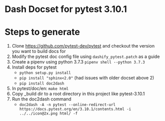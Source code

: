 Dash Docset for pytest 3.10.1
=============================

# Steps to generate
1. Clone https://github.com/pytest-dev/pytest and checkout the version you want to build docs for
1. Modify the pytest doc config file using `dashify_pytest.patch` as a guide
1. Create a pipenv using python 3.7.3 `pipenv shell --python 3.7.3`
1. Install deps for pytest
	* `python setup.py install`
	* `pip install "sphinx<2.0"` (had issues with older docset above 2)
	* `pip install doc2dash`
1. In pytest/doc/en: `make html`
1. Copy \_build dir to a root directory in this project like pytest-3.10.1
1. Run the doc2dash command
	* `doc2dash -A -n pytest --online-redirect-url https://docs.pytest.org/en/3.10.1/contents.html -i ../../icon@2x.png html/ -f`
